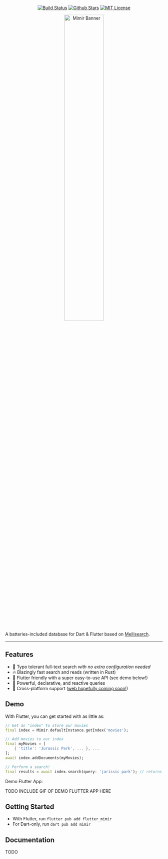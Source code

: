 <p align="center">
<a href="https://github.com/GregoryConrad/mimir/actions"><img src="https://github.com/GregoryConrad/mimir/actions/workflows/build.yml/badge.svg" alt="Build Status"></a>
<a href="https://github.com/GregoryConrad/mimir"><img src="https://img.shields.io/github/stars/GregoryConrad/mimir.svg?style=flat&logo=github&colorB=deeppink&label=stars" alt="Github Stars"></a>
<a href="https://opensource.org/licenses/MIT"><img src="https://img.shields.io/badge/license-MIT-purple.svg" alt="MIT License"></a>
</p>

<p align="center">
<img src="https://github.com/GregoryConrad/mimir/blob/main/assets/prototype-logo.png?raw=true" width="50%" alt="Mimir Banner" />
</p>

A batteries-included database for Dart & Flutter based on [Meilisearch](https://www.meilisearch.com).

---

## Features
- 🔎 Typo tolerant full-text search *with no extra configuration needed*
- 🔥 Blazingly fast search and reads (written in Rust)
- 🤝 Flutter friendly with a super easy-to-use API (see demo below!)
- 🔱 Powerful, declarative, and reactive queries
- 🔌 Cross-platform support ([web hopefully coming soon!](https://github.com/GregoryConrad/mimir/issues/10))


## Demo
With Flutter, you can get started with as little as:
```dart
// Get an "index" to store our movies
final index = Mimir.defaultInstance.getIndex('movies');

// Add movies to our index
final myMovies = [
    { 'title': 'Jurassic Park', ... }, ...
];
await index.addDocuments(myMovies);

// Perform a search!
final results = await index.search(query: 'jarissic park'); // returns Jurassic Park!
```

Demo Flutter App:

TODO INCLUDE GIF OF DEMO FLUTTER APP HERE


## Getting Started
- With Flutter, run `flutter pub add flutter_mimir`
- For Dart-only, run `dart pub add mimir`


## Documentation
TODO
